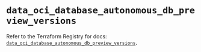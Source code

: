 # `data_oci_database_autonomous_db_preview_versions`

Refer to the Terraform Registry for docs: [`data_oci_database_autonomous_db_preview_versions`](https://registry.terraform.io/providers/hashicorp/oci/7.19.0/docs/data-sources/database_autonomous_db_preview_versions).
